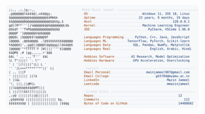 <picture>
  <source srcset="https://raw.githubusercontent.com/mmazinjameel/mmazinjameel/main/dark_mode.svg?v=1756037905" media="(prefers-color-scheme: dark)">
  <img src="https://raw.githubusercontent.com/mmazinjameel/mmazinjameel/main/light_mode.svg?v=1756037905">
</picture>
